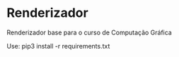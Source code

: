 # Renderizador
Renderizador base para o curso de Computação Gráfica

Use: pip3 install -r requirements.txt